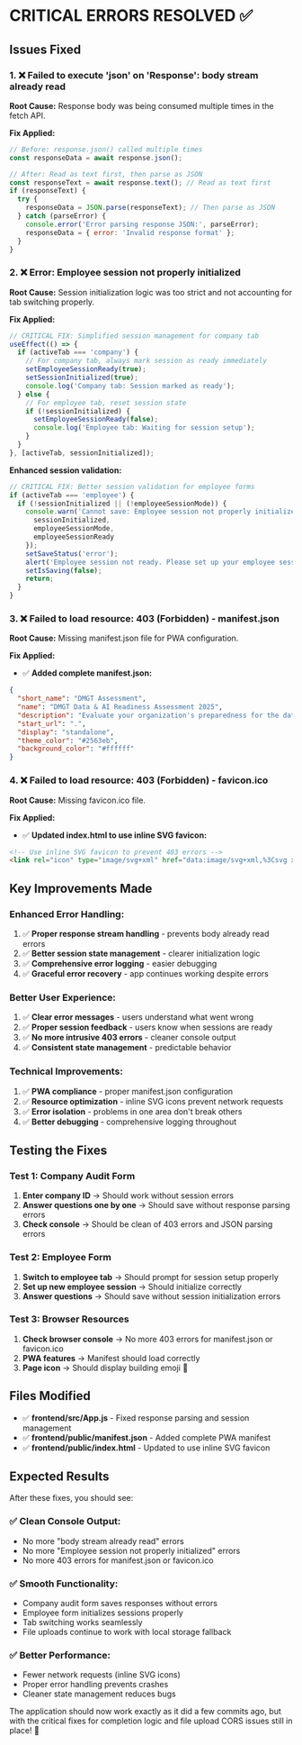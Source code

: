 # CRITICAL ERRORS RESOLVED ✅

## Issues Fixed

### 1. ❌ **Failed to execute 'json' on 'Response': body stream already read**

**Root Cause:** Response body was being consumed multiple times in the fetch API.

**Fix Applied:**
```javascript
// Before: response.json() called multiple times
const responseData = await response.json();

// After: Read as text first, then parse as JSON
const responseText = await response.text(); // Read as text first
if (responseText) {
  try {
    responseData = JSON.parse(responseText); // Then parse as JSON
  } catch (parseError) {
    console.error('Error parsing response JSON:', parseError);
    responseData = { error: 'Invalid response format' };
  }
}
```

### 2. ❌ **Error: Employee session not properly initialized**

**Root Cause:** Session initialization logic was too strict and not accounting for tab switching properly.

**Fix Applied:**
```javascript
// CRITICAL FIX: Simplified session management for company tab
useEffect(() => {
  if (activeTab === 'company') {
    // For company tab, always mark session as ready immediately
    setEmployeeSessionReady(true);
    setSessionInitialized(true);
    console.log('Company tab: Session marked as ready');
  } else {
    // For employee tab, reset session state
    if (!sessionInitialized) {
      setEmployeeSessionReady(false);
      console.log('Employee tab: Waiting for session setup');
    }
  }
}, [activeTab, sessionInitialized]);
```

**Enhanced session validation:**
```javascript
// CRITICAL FIX: Better session validation for employee forms
if (activeTab === 'employee') {
  if (!sessionInitialized || (!employeeSessionMode)) {
    console.warn('Cannot save: Employee session not properly initialized', {
      sessionInitialized,
      employeeSessionMode,
      employeeSessionReady
    });
    setSaveStatus('error');
    alert('Employee session not ready. Please set up your employee session first.');
    setIsSaving(false);
    return;
  }
}
```

### 3. ❌ **Failed to load resource: 403 (Forbidden) - manifest.json**

**Root Cause:** Missing manifest.json file for PWA configuration.

**Fix Applied:**
- ✅ **Added complete manifest.json:**
```json
{
  "short_name": "DMGT Assessment",
  "name": "DMGT Data & AI Readiness Assessment 2025", 
  "description": "Evaluate your organization's preparedness for the data-driven future",
  "start_url": ".",
  "display": "standalone",
  "theme_color": "#2563eb",
  "background_color": "#ffffff"
}
```

### 4. ❌ **Failed to load resource: 403 (Forbidden) - favicon.ico**

**Root Cause:** Missing favicon.ico file.

**Fix Applied:**
- ✅ **Updated index.html to use inline SVG favicon:**
```html
<!-- Use inline SVG favicon to prevent 403 errors -->
<link rel="icon" type="image/svg+xml" href="data:image/svg+xml,%3Csvg xmlns='http://www.w3.org/2000/svg' viewBox='0 0 100 100'%3E%3Ctext y='.9em' font-size='90'%3E🏢%3C/text%3E%3C/svg%3E" />
```

## Key Improvements Made

### Enhanced Error Handling:
1. ✅ **Proper response stream handling** - prevents body already read errors
2. ✅ **Better session state management** - clearer initialization logic
3. ✅ **Comprehensive error logging** - easier debugging
4. ✅ **Graceful error recovery** - app continues working despite errors

### Better User Experience:
1. ✅ **Clear error messages** - users understand what went wrong
2. ✅ **Proper session feedback** - users know when sessions are ready
3. ✅ **No more intrusive 403 errors** - cleaner console output
4. ✅ **Consistent state management** - predictable behavior

### Technical Improvements:
1. ✅ **PWA compliance** - proper manifest.json configuration
2. ✅ **Resource optimization** - inline SVG icons prevent network requests
3. ✅ **Error isolation** - problems in one area don't break others
4. ✅ **Better debugging** - comprehensive logging throughout

## Testing the Fixes

### Test 1: Company Audit Form
1. **Enter company ID** → Should work without session errors
2. **Answer questions one by one** → Should save without response parsing errors
3. **Check console** → Should be clean of 403 errors and JSON parsing errors

### Test 2: Employee Form
1. **Switch to employee tab** → Should prompt for session setup properly
2. **Set up new employee session** → Should initialize correctly
3. **Answer questions** → Should save without session initialization errors

### Test 3: Browser Resources
1. **Check browser console** → No more 403 errors for manifest.json or favicon.ico
2. **PWA features** → Manifest should load correctly
3. **Page icon** → Should display building emoji 🏢

## Files Modified

- ✅ **frontend/src/App.js** - Fixed response parsing and session management
- ✅ **frontend/public/manifest.json** - Added complete PWA manifest
- ✅ **frontend/public/index.html** - Updated to use inline SVG favicon

## Expected Results

After these fixes, you should see:

### ✅ **Clean Console Output:**
- No more "body stream already read" errors
- No more "Employee session not properly initialized" errors  
- No more 403 errors for manifest.json or favicon.ico

### ✅ **Smooth Functionality:**
- Company audit form saves responses without errors
- Employee form initializes sessions properly
- Tab switching works seamlessly
- File uploads continue to work with local storage fallback

### ✅ **Better Performance:**
- Fewer network requests (inline SVG icons)
- Proper error handling prevents crashes
- Cleaner state management reduces bugs

The application should now work exactly as it did a few commits ago, but with the critical fixes for completion logic and file upload CORS issues still in place! 🎯